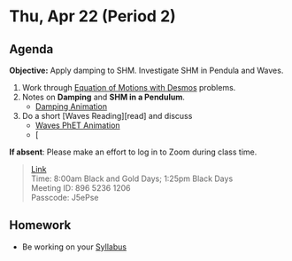 Thu, Apr 22 (Period 2)
==================    
  
Agenda    
---------    
**Objective:** Apply damping to SHM.  Investigate SHM in Pendula and Waves.
  
1.  Work through [Equation of Motions with Desmos](https://avon.schoology.com/page/4872547273) problems.  
2. Notes on **Damping** and **SHM in a Pendulum**.
	- [Damping Animation](https://www.geogebra.org/m/sAAwEXgy)
3. Do a short [Waves Reading][read] and discuss
	- [Waves PhET Animation]()
	- [


  
**If absent**: Please make an effort to log in to Zoom during class time.

> [Link](https://us02web.zoom.us/j/89652361206?pwd=L3ZYQzBGNitFK0J6K1M4Nk1iM1dYQT09)    
> Time: 8:00am Black and Gold Days; 1:25pm Black Days  
> Meeting ID: 896 5236 1206    
> Passcode: J5ePse   
  
Homework     
-------------    
- Be working on your [Syllabus][syl]  
  
[syl]: https://avon.schoology.com/course/2624603229/materials?f=369843503
[lab]: https://avon.schoology.com/assignment/4882381987/
<!--stackedit_data:
eyJoaXN0b3J5IjpbMTA3NTg3NTcyMCwtMzQ5MDMyODEsLTk2MD
A0NjA1MiwxMzc4NTQ1ODA0LDE0MDY0MTMyNjUsLTI0NTEwODg3
MywxMTk1MDU2MzE4LDIwMTMwNTY1MzIsLTIxMTk5MzgwMjQsLT
EyMjQ4ODI2NTQsLTMxODA0NjQwMiwtMTc5Mjg4MjQ4LC00MTE1
OTQ3NzksLTEzMDA2MDIzNzMsLTEwMDE2OTUzMDQsMTE5MzY4Nj
AyNiwtMTc5ODEwMTY2LC0xNDU4Njg5NTYyLC05MTc5Mjg0MjIs
LTEyNDI1MjY2MTNdfQ==
-->